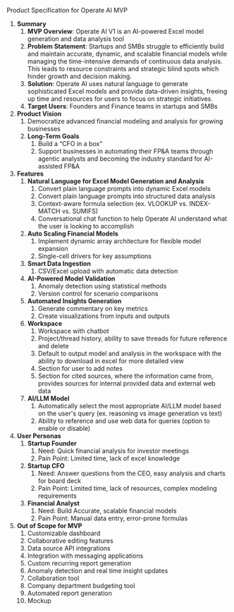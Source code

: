 Product Specification for Operate AI MVP

1. **Summary**  
   1. **MVP Overview**: Operate AI V1 is an AI-powered Excel model generation and data analysis tool  
   2. **Problem Statement**: Startups and SMBs struggle to efficiently build and maintain accurate, dynamic, and scalable financial models while managing the time-intensive demands of continuous data analysis. This leads to resource constraints and strategic blind spots which hinder growth and decision making.  
   3. **Solution**: Operate AI uses natural language to generate sophisticated Excel models and provide data-driven insights, freeing up time and resources for users to focus on strategic initiatives.  
   4. **Target Users**: Founders and Finance teams in startups and SMBs  
2. **Product Vision**  
   1. Democratize advanced financial modeling and analysis for growing businesses  
   2. **Long-Term Goals**  
      1. Build a “CFO in a box”  
      2. Support businesses in automating their FP\&A teams through agentic analysts and becoming the industry standard for AI-assisted FP\&A  
3. **Features**  
   1. **Natural Language for Excel Model Generation and Analysis**  
      1. Convert plain language prompts into dynamic Excel models  
      2. Convert plain language prompts into structured data analysis  
      3. Context-aware formula selection (ex. VLOOKUP vs. INDEX-MATCH vs. SUMIFS)  
      4. Conversational chat function to help Operate AI understand what the user is looking to accomplish  
   2. **Auto Scaling Financial Models**  
      1. Implement dynamic array architecture for flexible model expansion  
      2. Single-cell drivers for key assumptions  
   3. **Smart Data Ingestion**  
      1. CSV/Excel upload with automatic data detection  
   4. **AI-Powered Model Validation**  
      1. Anomaly detection using statistical methods  
      2. Version control for scenario comparisons  
   5. **Automated Insights Generation**  
      1. Generate commentary on key metrics  
      2. Create visualizations from inputs and outputs  
   6. **Workspace**  
      1. Workspace with chatbot  
      2. Project/thread history, ability to save threads for future reference and delete  
      3. Default to output model and analysis in the workspace with the ability to download in excel for more detailed view  
      4. Section for user to add notes  
      5. Section for cited sources, where the information came from, provides sources for internal provided data and external web data  
   7. **AI/LLM Model**  
      1. Automatically select the most appropriate AI/LLM model based on the user's query (ex. reasoning vs image generation vs text)  
      2. Ability to reference and use web data for queries (option to enable or disable)  
4. **User Personas**  
   1. **Startup Founder**  
      1. Need: Quick financial analysis for investor meetings  
      2. Pain Point: Limited time, lack of excel knowledge  
   2. **Startup CFO**  
      1. Need: Answer questions from the CEO, easy analysis and charts for board deck  
      2. Pain Point: Limited time, lack of resources, complex modeling requirements  
   3. **Financial Analyst**  
      1. Need: Build Accurate, scalable financial models  
      2. Pain Point: Manual data entry, error-prone formulas  
5. **Out of Scope for MVP**  
   1. Customizable dashboard  
   2. Collaborative editing features  
   3. Data source API integrations  
   4. Integration with messaging applications  
   5. Custom recurring report generation  
   6. Anomaly detection and real time insight updates  
   7. Collaboration tool  
   8. Company department budgeting tool  
   9. Automated report generation  
   10. Mockup